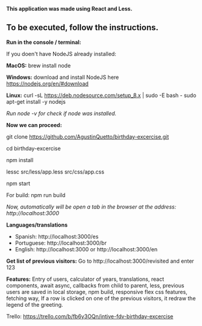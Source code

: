 **This application was made using React and Less.**

## To be executed, follow the instructions.

**Run in the console / terminal:**

If you doen't have NodeJS already installed:

**MacOS:** brew install node

**Windows:** download and install NodeJS here https://nodejs.org/en/#download

**Linux:** curl -sL https://deb.nodesource.com/setup_8.x | sudo -E bash - sudo apt-get install -y nodejs

*Run node -v for check if node was installed.*

**Now we can proceed:**

git clone https://github.com/AgustinQuetto/birthday-excercise.git

cd birthday-excercise

npm install

lessc src/less/app.less src/css/app.css

npm start

For build: npm run build

*Now, automatically will be open a tab in the browser at the address: http://localhost:3000*

**Languages/translations**

 - Spanish: http://localhost:3000/es
 - Portuguese: http://localhost:3000/br
 - English: http://localhost:3000 or http://localhost:3000/en

**Get list of previous visitors:**
Go to http://localhost:3000/revisited and enter 123

**Features:**
Entry of users, calculator of years, translations, react components, await async, callbacks from child to parent, less, previous users are saved in local storage, npm build, responsive flex css features, fetching way, If a row is clicked on one of the previous visitors, it redraw the legend of the greeting.



Trello: https://trello.com/b/fb6y3OQn/intive-fdv-birthday-excercise